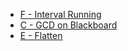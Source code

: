 * [F - Interval Running](https://atcoder.jp/contests/sumitrust2019/tasks/sumitb2019_f)
* [C - GCD on Blackboard](https://atcoder.jp/contests/abc125/tasks/abc125_c)
* [E - Flatten](https://atcoder.jp/contests/abc152/tasks/abc152_e)
